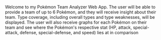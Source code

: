 Welcome to my Pokémon Team Analyzer Web App.
The user will be able to provide a team of up to 6 Pokémon, and they will receive insight about their team. Type coverage, including overall types and type weaknesses, will be displayed. The user will also receive graphs for each Pokémon on their team and see where the Pokémon's respective stat (HP, attack, special-attack, defense, special-defense, and speed) lies at in comparison
